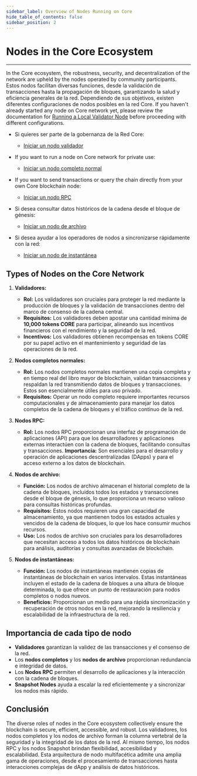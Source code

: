 ```yaml
---
sidebar_label: Overview of Nodes Running on Core
hide_table_of_contents: false
sidebar_position: 2
---
```


# Nodes in the Core Ecosystem

---

In the Core ecosystem, the robustness, security, and decentralization of the network are upheld by the nodes operated by community participants. Estos nodos facilitan diversas funciones, desde la validación de transacciones hasta la propagación de bloques, garantizando la salud y eficiencia generales de la red. Dependiendo de sus objetivos, existen diferentes configuraciones de nodos posibles en la red Core. If you haven't already started any node on Core network yet, please review the documentation for [Running a Local Validator Node](./validator/running-validator.md) before proceeding with different configurations.

- Si quieres ser parte de la gobernanza de la Red Core:

  - [Iniciar un nodo validador](./config/validator-node-config.md)

- If you want to run a node on Core network for private use:
  - [Iniciar un nodo completo normal](./Full-Node/on-mainnet.md)

- If you want to send transactions or query the chain directly from your own Core blockchain node:

  - [Iniciar un nodo RPC](./config/rpc-node-config.md)

- Si desea consultar datos históricos de la cadena desde el bloque de génesis:

  - [Iniciar un nodo de archivo](./config/archive-node-config.md)

- Si desea ayudar a los operadores de nodos a sincronizarse rápidamente con la red:

  - [Iniciar un nodo de instantánea](./config/snapshot-node-config.md)

## Types of Nodes on the Core Network

1. **Validadores:**
   - **Rol:** Los validadores son cruciales para proteger la red mediante la producción de bloques y la validación de transacciones dentro del marco de consenso de la cadena central.
   - **Requisitos:** Los validadores deben apostar una cantidad mínima de **10,000 tokens CORE** para participar, alineando sus incentivos financieros con el rendimiento y la seguridad de la red.
   - **Incentivos:** Los validadores obtienen recompensas en tokens CORE por su papel activo en el mantenimiento y seguridad de las operaciones de la red.

2. **Nodos completos normales:**
   - **Rol:** Los nodos completos normales mantienen una copia completa y en tiempo real del libro mayor de blockchain, validan transacciones y respaldan la red transmitiendo datos de bloques y transacciones. Estos son esencialmente útiles para uso privado.
   - **Requisitos:** Operar un nodo completo requiere importantes recursos computacionales y de almacenamiento para manejar los datos completos de la cadena de bloques y el tráfico continuo de la red.

3. **Nodos RPC:**
   - **Rol:** Los nodos RPC proporcionan una interfaz de programación de aplicaciones (API) para que los desarrolladores y aplicaciones externas interactúen con la cadena de bloques, facilitando consultas y transacciones.
     **Importancia:** Son esenciales para el desarrollo y operación de aplicaciones descentralizadas (DApps) y para el acceso externo a los datos de blockchain.

4. **Nodos de archivo:**
   - **Función:** Los nodos de archivo almacenan el historial completo de la cadena de bloques, incluidos todos los estados y transacciones desde el bloque de génesis, lo que proporciona un recurso valioso para consultas históricas profundas.
   - **Requisitos:** Estos nodos requieren una gran capacidad de almacenamiento, ya que mantienen todos los estados actuales y vencidos de la cadena de bloques, lo que los hace consumir muchos recursos.
   - **Uso:** Los nodos de archivo son cruciales para los desarrolladores que necesitan acceso a todos los datos históricos de blockchain para análisis, auditorías y consultas avanzadas de blockchain.

5. **Nodos de instantáneas:**
   - **Función:** Los nodos de instantáneas mantienen copias de instantáneas de blockchain en varios intervalos. Estas instantáneas incluyen el estado de la cadena de bloques a una altura de bloque determinada, lo que ofrece un punto de restauración para nodos completos o nodos nuevos.
   - **Beneficios:** Proporcionan un medio para una rápida sincronización y recuperación de otros nodos en la red, mejorando la resiliencia y escalabilidad de la infraestructura de la red.

## Importancia de cada tipo de nodo

- **Validadores** garantizan la validez de las transacciones y el consenso de la red.
- Los **nodos completos** y los **nodos de archivo** proporcionan redundancia e integridad de datos.
- Los **Nodos RPC** permiten el desarrollo de aplicaciones y la interacción con la cadena de bloques.
- **Snapshot Nodes** ayuda a escalar la red eficientemente y a sincronizar los nodos más rápido.

## Conclusión

The diverse roles of nodes in the Core ecosystem collectively ensure the blockchain is secure, efficient, accessible, and robust. Los validadores, los nodos completos y los nodos de archivo forman la columna vertebral de la seguridad y la integridad de los datos de la red. Al mismo tiempo, los nodos RPC y los nodos Snapshot brindan flexibilidad, accesibilidad y escalabilidad. Esta arquitectura de nodo multifacética admite una amplia gama de operaciones, desde el procesamiento de transacciones hasta interacciones complejas de dApp y análisis de datos históricos.
